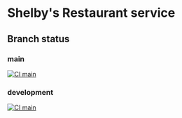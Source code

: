 # Shelby's Restaurant service

## Branch status

### main

[![CI main](https://github.com/zhadan13/shelby/actions/workflows/main.yml/badge.svg?branch=main)](https://github.com/zhadan13/shelby/actions/workflows/main.yml)

### development

[![CI main](https://github.com/zhadan13/shelby/actions/workflows/main.yml/badge.svg?branch=development)](https://github.com/zhadan13/shelby/actions/workflows/main.yml)
